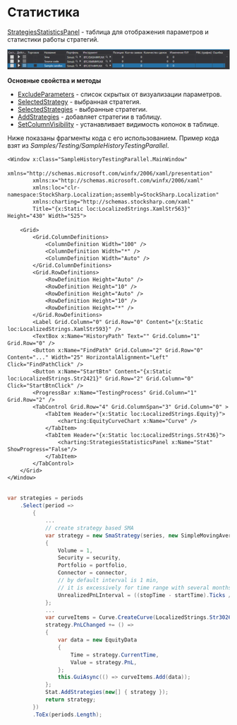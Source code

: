 # Статистика

[StrategiesStatisticsPanel](../api/StockSharp.Xaml.StrategiesStatisticsPanel.html) \- таблица для отображения параметров и статистики работы стратегий. 

![GUI StrategiesStatisticsPanel](../images/GUI_StrategiesStatisticsPanel.png)

**Основные свойства и методы**

- [ExcludeParameters](../api/StockSharp.Xaml.StrategiesStatisticsPanel.ExcludeParameters.html) \- список скрытых от визуализации параметров.
- [SelectedStrategy](../api/StockSharp.Xaml.StrategiesStatisticsPanel.SelectedStrategy.html) \- выбранная стратегия.
- [SelectedStrategies](../api/StockSharp.Xaml.StrategiesStatisticsPanel.SelectedStrategies.html) \- выбранные стратегии.
- [AddStrategies](../api/StockSharp.Xaml.StrategiesStatisticsPanel.AddStrategies.html) \- добавляет стратегии в таблицу.
- [SetColumnVisibility](../api/StockSharp.Xaml.StrategiesStatisticsPanel.SetColumnVisibility.html) \- устанавливает видимость колонок в таблице.

Ниже показаны фрагменты кода с его использованием. Пример кода взят из *Samples\/Testing\/SampleHistoryTestingParallel*. 

```xaml
<Window x:Class="SampleHistoryTestingParallel.MainWindow"
        xmlns="http://schemas.microsoft.com/winfx/2006/xaml/presentation"
        xmlns:x="http://schemas.microsoft.com/winfx/2006/xaml"
        xmlns:loc="clr-namespace:StockSharp.Localization;assembly=StockSharp.Localization"
        xmlns:charting="http://schemas.stocksharp.com/xaml"
        Title="{x:Static loc:LocalizedStrings.XamlStr563}" Height="430" Width="525">
    
	<Grid>
		<Grid.ColumnDefinitions>
			<ColumnDefinition Width="100" />
			<ColumnDefinition Width="*" />
			<ColumnDefinition Width="Auto" />
		</Grid.ColumnDefinitions>
		<Grid.RowDefinitions>
			<RowDefinition Height="Auto" />
			<RowDefinition Height="10" />
			<RowDefinition Height="Auto" />
			<RowDefinition Height="10" />
			<RowDefinition Height="*" />
		</Grid.RowDefinitions>
		<Label Grid.Column="0" Grid.Row="0" Content="{x:Static loc:LocalizedStrings.XamlStr593}" />
		<TextBox x:Name="HistoryPath" Text="" Grid.Column="1" Grid.Row="0" />
		<Button x:Name="FindPath" Grid.Column="2" Grid.Row="0" Content="..." Width="25" HorizontalAlignment="Left" Click="FindPathClick" />
		<Button x:Name="StartBtn" Content="{x:Static loc:LocalizedStrings.Str2421}" Grid.Row="2" Grid.Column="0" Click="StartBtnClick" />
		<ProgressBar x:Name="TestingProcess" Grid.Column="1" Grid.Row="2" />
        <TabControl Grid.Row="4" Grid.ColumnSpan="3" Grid.Column="0" >
            <TabItem Header="{x:Static loc:LocalizedStrings.Equity}">
                <charting:EquityCurveChart x:Name="Curve" />
            </TabItem>
            <TabItem Header="{x:Static loc:LocalizedStrings.Str436}">
                <charting:StrategiesStatisticsPanel x:Name="Stat" ShowProgress="False"/>
            </TabItem>
        </TabControl>
	</Grid>
</Window>
	  				
```
```cs
var strategies = periods
	.Select(period =>
		{
			...
			// create strategy based SMA
			var strategy = new SmaStrategy(series, new SimpleMovingAverage { Length = period.Item1 }, new SimpleMovingAverage { Length = period.Item2 })
			{
				Volume = 1,
				Security = security,
				Portfolio = portfolio,
				Connector = connector,
				// by default interval is 1 min,
				// it is excessively for time range with several months
				UnrealizedPnLInterval = ((stopTime - startTime).Ticks / 1000).To<TimeSpan>()
			};
			...
			var curveItems = Curve.CreateCurve(LocalizedStrings.Str3026Params.Put(period.Item1, period.Item2), period.Item3, ChartIndicatorDrawStyles.Line);
			strategy.PnLChanged += () =>
			{
				var data = new EquityData
				{
					Time = strategy.CurrentTime,
					Value = strategy.PnL,
				};
				this.GuiAsync(() => curveItems.Add(data));
			};
			Stat.AddStrategies(new[] { strategy });
			return strategy;
		})
		.ToEx(periods.Length);
              		
	  				
```
